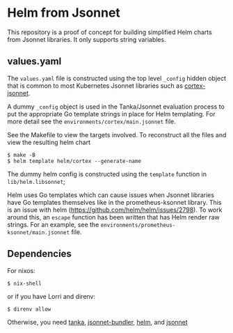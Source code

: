 # Helm from Jsonnet

This repository is a proof of concept for building simplified Helm charts from Jsonnet libraries. It only supports string variables.

## values.yaml

The `values.yaml` file is constructed using the top level `_config` hidden object that is common to most Kubernetes Jsonnet libraries such as [cortex-jsonnet](https://github.com/grafana/cortex-jsonnet).

A dummy `_config` object is used in the Tanka/Jsonnet evaluation process to put the appropriate Go template strings in place for Helm templating. For more detail see the `environments/cortex/main.jsonnet` file.

See the Makefile to view the targets involved. To reconstruct all the files and view the resulting helm chart

```console
$ make -B
$ helm template helm/cortex --generate-name
```

The dummy helm config is constructed using the `template` function in `lib/helm.libsonnet`;

Helm uses Go templates which can cause issues when Jsonnet libraries have Go templates themselves like in the prometheus-ksonnet library. This is
an issue with helm (https://github.com/helm/helm/issues/2798).
To work around this, an `escape` function has been written that has Helm render raw strings. For an example, see the `environments/prometheus-ksonnet/main.jsonnet` file.

## Dependencies

For nixos:

```console
$ nix-shell
```

or if you have Lorri and direnv:

```console
$ direnv allow
```

Otherwise, you need [tanka](https://github.com/grafana/tanka), [jsonnet-bundler](https://github.com/jsonnet-bundler/jsonnet-bundler), [helm](https://github.com/helm/helm), and [jsonnet](https://github.com/google/go-jsonnet)
